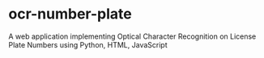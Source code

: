 # ocr-number-plate
A web application implementing Optical Character Recognition on License Plate Numbers using Python, HTML, JavaScript
